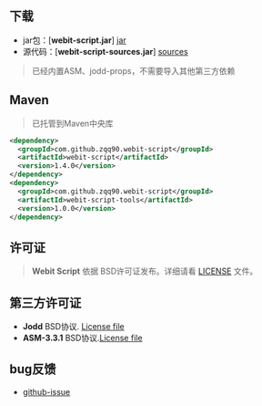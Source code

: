 ## 下载

+ jar包：[**webit-script.jar**] [jar]
+ 源代码：[**webit-script-sources.jar**] [sources]

> 已经内置ASM、jodd-props，不需要导入其他第三方依赖

## Maven
> 已托管到Maven中央库

~~~~~xml
<dependency>
  <groupId>com.github.zqq90.webit-script</groupId>
  <artifactId>webit-script</artifactId>
  <version>1.4.0</version>
</dependency>
<dependency>
  <groupId>com.github.zqq90.webit-script</groupId>
  <artifactId>webit-script-tools</artifactId>
  <version>1.0.0</version>
</dependency>
~~~~~

## 许可证

> **Webit Script** 依据 BSD许可证发布。详细请看 [LICENSE][license] 文件。

## 第三方许可证

+ **Jodd**  BSD协议. [License file][jodd_license]
+ **ASM-3.3.1**  BSD协议.[License file][asm_license]


## bug反馈

+ [github-issue][new_issue]


[jar]: http://central.maven.org/maven2/com/github/zqq90/webit-script/webit-script/1.4.0/webit-script-1.4.0.jar
[sources]: http://central.maven.org/maven2/com/github/zqq90/webit-script/webit-script/1.4.0/webit-script-1.4.0-sources.jar

[new_issue]: https://github.com/zqq90/webit-script/issues/new
[license]: https://github.com/zqq90/webit-script/blob/master/LICENSE


[jodd_license]: http://jodd.org/license.html
[asm_license]: http://asm.ow2.org/license.html
